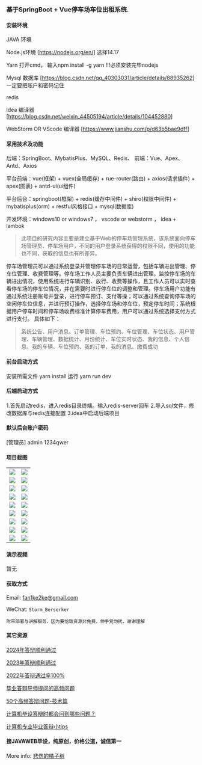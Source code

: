 ### 基于SpringBoot + Vue停车场车位出租系统.


#### 安装环境

JAVA 环境 

Node.js环境 [https://nodejs.org/en/] 选择14.17

Yarn 打开cmd， 输入npm install -g yarn !!!必须安装完毕nodejs

Mysql 数据库 [https://blog.csdn.net/qq_40303031/article/details/88935262] 一定要把账户和密码记住

redis

Idea 编译器 [https://blog.csdn.net/weixin_44505194/article/details/104452880]

WebStorm OR VScode 编译器 [https://www.jianshu.com/p/d63b5bae9dff]

#### 采用技术及功能

后端：SpringBoot、MybatisPlus、MySQL、Redis、
前端：Vue、Apex、Antd、Axios

平台前端：vue(框架) + vuex(全局缓存) + rue-router(路由) + axios(请求插件) + apex(图表)  + antd-ui(ui组件)

平台后台：springboot(框架) + redis(缓存中间件) + shiro(权限中间件) + mybatisplus(orm) + restful风格接口 + mysql(数据库)

开发环境：windows10 or windows7 ， vscode or webstorm ， idea + lambok

>此项目的研究内容主要是建立基于Web的停车场管理系统，该系统面向停车场管理员、停车场用户，不同的用户登录系统获得的权限不同，使用的功能也不同，获取的信息也有所差异。

停车场管理员可以通过系统登录并管理停车场的日常运营，包括车辆进出管理、停车位管理、收费管理等。停车场工作人员主要负责车辆进出管理，监控停车场的车辆进出情况，使用系统进行车辆识别、放行、收费等操作，且工作人员可以实时查看停车场的停车位情况，并在需要时进行停车位的调整和管理。停车场用户功能有通过系统注册账号并登录，进行停车预订、支付等操；可以通过系统查询停车场的空闲停车位信息，并进行预订操作，选择停车场和停车位，预定停车时间；系统根据用户停车时间和停车场收费标准计算停车费用，用户可以通过系统选择支付方式进行支付。
具体如下：

> 系统公告、用户消息、订单管理、车位预约、车位管理、车位状态、用户管理、车辆管理、数据统计、月份统计、车位实时状态、我的信息、个人信息、我的车辆、车位预约、我的订单、我的消息、缴费成功


#### 前台启动方式
安装所需文件 yarn install 
运行 yarn run dev

#### 后端启动方式

1.首先启动redis，进入redis目录终端。输入redis-server回车
2.导入sql文件，修改数据库与redis连接配置
3.idea中启动后端项目

#### 默认后台账户密码
[管理员]
admin
1234qwer


#### 项目截图

|  |  |
|---------------------|---------------------|
|![](https://fank-bucket-oss.oss-cn-beijing.aliyuncs.com/img/1713028991726.png) | ![](https://fank-bucket-oss.oss-cn-beijing.aliyuncs.com/img/1713029198442.png) |
|![](https://fank-bucket-oss.oss-cn-beijing.aliyuncs.com/img/1713028983586.png) | ![](https://fank-bucket-oss.oss-cn-beijing.aliyuncs.com/img/1713029187339.png) |
|![](https://fank-bucket-oss.oss-cn-beijing.aliyuncs.com/img/1713028963155.png) | ![](https://fank-bucket-oss.oss-cn-beijing.aliyuncs.com/img/1713029165546.png) |
|![](https://fank-bucket-oss.oss-cn-beijing.aliyuncs.com/img/1713028934008.png) | ![](https://fank-bucket-oss.oss-cn-beijing.aliyuncs.com/img/1713029141024.png) |
|![](https://fank-bucket-oss.oss-cn-beijing.aliyuncs.com/img/1713028919536.png) | ![](https://fank-bucket-oss.oss-cn-beijing.aliyuncs.com/img/1713029130546.png) |
|![](https://fank-bucket-oss.oss-cn-beijing.aliyuncs.com/img/1713028907072.png) | ![](https://fank-bucket-oss.oss-cn-beijing.aliyuncs.com/img/1713029122077.png) |
|![](https://fank-bucket-oss.oss-cn-beijing.aliyuncs.com/img/1713028896699.png) | ![](https://fank-bucket-oss.oss-cn-beijing.aliyuncs.com/img/1713029101970.png) |
|![](https://fank-bucket-oss.oss-cn-beijing.aliyuncs.com/img/1713029224651.png) | ![](https://fank-bucket-oss.oss-cn-beijing.aliyuncs.com/img/1713029059420.png) |
|![](https://fank-bucket-oss.oss-cn-beijing.aliyuncs.com/img/1713029215949.png) | ![](https://fank-bucket-oss.oss-cn-beijing.aliyuncs.com/img/1713029044370.png) |



#### 演示视频

暂无

#### 获取方式

Email: fan1ke2ke@gmail.com

WeChat: `Storm_Berserker`

`附带部署与讲解服务，因为要恰饭资源非免费，伸手党勿扰，谢谢理解`

#### 其它资源

[2024年答辩顺利通过](https://berserker287.github.io/2024/06/06/2024%E5%B9%B4%E7%AD%94%E8%BE%A9%E9%A1%BA%E5%88%A9%E9%80%9A%E8%BF%87/)

[2023年答辩顺利通过](https://berserker287.github.io/2023/06/14/2023%E5%B9%B4%E7%AD%94%E8%BE%A9%E9%A1%BA%E5%88%A9%E9%80%9A%E8%BF%87/)

[2022年答辩通过率100%](https://berserker287.github.io/2022/05/25/%E9%A1%B9%E7%9B%AE%E4%BA%A4%E6%98%93%E8%AE%B0%E5%BD%95/)

[毕业答辩导师提问的高频问题](https://berserker287.github.io/2023/06/13/%E6%AF%95%E4%B8%9A%E7%AD%94%E8%BE%A9%E5%AF%BC%E5%B8%88%E6%8F%90%E9%97%AE%E7%9A%84%E9%AB%98%E9%A2%91%E9%97%AE%E9%A2%98/)

[50个高频答辩问题-技术篇](https://berserker287.github.io/2023/06/13/50%E4%B8%AA%E9%AB%98%E9%A2%91%E7%AD%94%E8%BE%A9%E9%97%AE%E9%A2%98-%E6%8A%80%E6%9C%AF%E7%AF%87/)

[计算机毕设答辩时都会问到哪些问题？](https://www.zhihu.com/question/31020988)

[计算机专业毕业答辩小tips](https://zhuanlan.zhihu.com/p/145911029)


#### 接JAVAWEB毕设，纯原创，价格公道，诚信第一

More info: [悲伤的橘子树](https://berserker287.github.io/)

